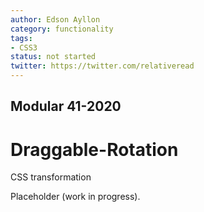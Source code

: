 ```yaml
---
author: Edson Ayllon
category: functionality
tags:
- CSS3
status: not started
twitter: https://twitter.com/relativeread
---
```


## Modular 41-2020

# Draggable-Rotation
CSS transformation

Placeholder (work in progress).
